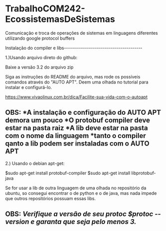 # TrabalhoCOM242-EcossistemasDeSistemas
Comunicação e troca de operações de sistemas em linguagens diferentes utilizando google protocol buffers

Instalação do compiler e libs---------------------------------------

1.)Usando arquivo direto do github:

Baixe a versão 3.2 do arquivo zip 

Siga as instruções do README do arquivo, mas rode os possíveis comandos
através do "AUTO APT". Deem uma olhada no tutorial para instalar e 
configurá-lo.

https://www.vivaolinux.com.br/dica/Facilite-sua-vida-com-o-autoapt

OBS: *A instalação e configuração do AUTO APT demora um pouco
	 *O protobuf compiler deve estar na pasta raiz
	 *A lib deve estar na pasta com o nome da linguagem
	 *tanto o compiler qanto a lib podem ser instaladas com o AUTO APT 
--------------------------------------------------------------------
2.) Usando o debian apt-get:

$sudo apt-get install protobuf-compiler
$sudo apt-get install libprotobuf-java

Se for usar a lib de outra linguagem de uma olhada no repositório da
ubuntu, so consegui encontrar o de python e o de java, mas nada impede
que outros repositórios possuam essas libs.

OBS: *Verifique a versão de seu protoc
		$protoc --version
	  e garanta que seja pelo menos 3.*
--------------------------------------------------------------------